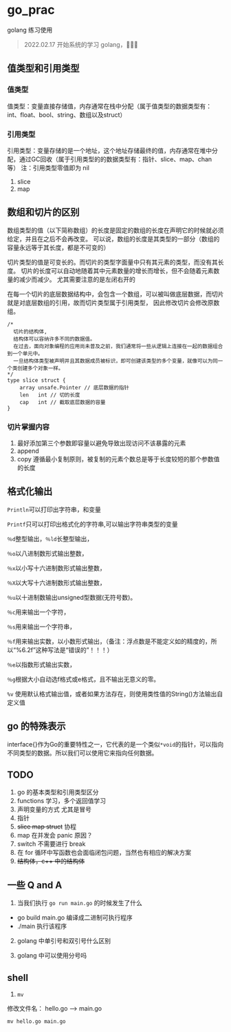 # go_prac


golang 练习使用

> 2022.02.17 开始系统的学习 golang，💪💪💪
## 值类型和引用类型
### 值类型
值类型：变量直接存储值，内存通常在栈中分配（属于值类型的数据类型有：int、float、bool、string、数组以及struct）


### 引用类型
引用类型：变量存储的是一个地址，这个地址存储最终的值，内存通常在堆中分配，通过GC回收（属于引用类型的的数据类型有：指针、slice、map、chan等）
注：引用类型零值即为 nil
1. slice
2. map

## 数组和切片的区别

数组类型的值（以下简称数组）的长度是固定的数组的长度在声明它的时候就必须给定，并且在之后不会再改变。
可以说，数组的长度是其类型的一部分（数组的容量永远等于其长度，都是不可变的）

切片类型的值是可变长的。而切片的类型字面量中只有其元素的类型，而没有其长度。
切片的长度可以自动地随着其中元素数量的增长而增长，但不会随着元素数量的减少而减少。
尤其需要注意的是左闭右开的

在每一个切片的底层数据结构中，会包含一个数组，可以被叫做底层数据，而切片就是对底层数组的引用，故而切片类型属于引用类型，
因此修改切片会修改原数组。

```
/* 
  切片的结构体,
  结构体可以容纳许多不同的数据值。
  在过去，面向对象编程的应用尚未普及之前，我们通常将一些从逻辑上连接在一起的数据组合到一个单元中。
  一旦结构体类型被声明并且其数据成员被标识，即可创建该类型的多个变量，就像可以为同一个类创建多个对象一样。
*/
type slice struct {
    array unsafe.Pointer // 底层数据的指针
    len   int // 切的长度
    cap   int // 截取底层数据的容量
}
```

### 切片掌握内容

1. 最好添加第三个参数即容量以避免导致出现访问不该暴露的元素
2. append
3. copy 遵循最小复制原则，被复制的元素个数总是等于长度较短的那个参数值的长度

## 格式化输出
``Println``可以打印出字符串，和变量


``Printf``只可以打印出格式化的字符串,可以输出字符串类型的变量


``％d``整型输出，``％ld``长整型输出，

``％o``以八进制数形式输出整数，

``％x``以小写十六进制数形式输出整数，

``％X``以大写十六进制数形式输出整数，

``％u``以十进制数输出unsigned型数据(无符号数)。

``％c``用来输出一个字符，

``％s``用来输出一个字符串，

``％f``用来输出实数，以小数形式输出，（备注：浮点数是不能定义如的精度的，所以“%6.2f”这种写法是“错误的”！！！）

``％e``以指数形式输出实数，

``％g``根据大小自动选f格式或e格式，且不输出无意义的零。

``%v``	使用默认格式输出值，或者如果方法存在，则使用类性值的String()方法输出自定义值

## go 的特殊表示
interface{}作为Go的重要特性之一，它代表的是一个类似``*void``的指针，可以指向不同类型的数据。所以我们可以使用它来指向任何数据。
## TODO

1. go 的基本类型和引用类型区分
2. functions 学习，多个返回值学习
3. 声明变量的方式 尤其是冒号
4. 指针 
5. ~~slice map struct~~ 协程
6. map 在并发会 panic 原因？
7. switch 不需要进行 break
8. 在 for 循环中写函数也会面临闭包问题，当然也有相应的解决方案
9. ~~结构体，c++ 中的结构体~~


## 一些 Q and A

1. 当我们执行 `go run main.go` 的时候发生了什么

- go build main.go 编译成二进制可执行程序
- ./main 执行该程序

2. golang 中单引号和双引号什么区别

3. golang 中可以使用分号吗

## shell

1. `mv`

修改文件名： hello.go --> main.go

```shell
mv hello.go main.go
```